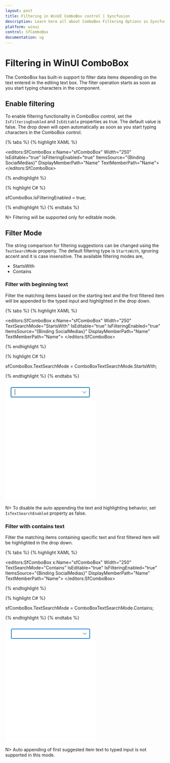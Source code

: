 ```yaml
---
layout: post
title: Filtering in WinUI ComboBox control | Syncfusion
description: Learn here all about ComboBox Filtering Options in Syncfusion WinUI ComboBox(multiselect combobox) control and more.
platform: winui
control: SfComboBox
documentation: ug
---
```

# Filtering in WinUI ComboBox

The ComboBox has built-in support to filter data items depending on the text entered in the editing text box. The filter operation starts as soon as you start typing characters in the component.

## Enable filtering

To enable filtering functionality in ComboBox control, set the `IsFilteringEnabled` and `IsEditable` properties as true. The default value is false. The drop down will open automatically as soon as you start typing characters in the ComboBox control.

{% tabs %}
{% highlight XAML %}

<editors:SfComboBox x:Name="sfComboBox"
                    Width="250"
                    IsEditable="true"
                    IsFilteringEnabled="true"
                    ItemsSource="{Binding SocialMedias}"
                    DisplayMemberPath="Name"
                    TextMemberPath="Name">
</editors:SfComboBox>

{% endhighlight %}

{% highlight C# %}

sfComboBox.IsFilteringEnabled = true;

{% endhighlight %}
{% endtabs %}

N> Filtering will be supported only for editable mode.

## Filter Mode

The string comparison for filtering suggestions can be changed using the `TextSearchMode` property. The default filtering type is `StartsWith`, ignoring accent and it is case insensitive. The available filtering modes are,

* StartsWith
* Contains

### Filter with beginning text

Filter the matching items based on the starting text and the first filtered item will be appended to the typed input and highlighted in the drop down. 

{% tabs %}
{% highlight XAML %}

<editors:SfComboBox x:Name="sfComboBox"
                    Width="250"
                    TextSearchMode="StartsWith"
                    IsEditable="true"
                    IsFilteringEnabled="true"
                    ItemsSource="{Binding SocialMedias}"
                    DisplayMemberPath="Name"
                    TextMemberPath="Name">
</editors:SfComboBox>

{% endhighlight %}

{% highlight C# %}

sfComboBox.TextSearchMode = ComboBoxTextSearchMode.StartsWith;

{% endhighlight %}
{% endtabs %}

![WinUI ComboBox filter the items based on starting text](Filtering_images/winui-combobox-filtering-start-text.gif)

N> To disable the auto appending the text and highlighting behavior, set `IsTextSearchEnabled` property as false.

### Filter with contains text

Filter the matching items containing specific text and first filtered item will be highlighted in the drop down.

{% tabs %}
{% highlight XAML %}

<editors:SfComboBox x:Name="sfComboBox"
                    Width="250"
                    TextSearchMode="Contains"
                    IsEditable="true"
                    IsFilteringEnabled="true"
                    ItemsSource="{Binding SocialMedias}"
                    DisplayMemberPath="Name"
                    TextMemberPath="Name">
</editors:SfComboBox>

{% endhighlight %}

{% highlight C# %}

sfComboBox.TextSearchMode = ComboBoxTextSearchMode.Contains;

{% endhighlight %}
{% endtabs %}

![WinUI ComboBox filter the items based on contains text](Filtering_images/winui-combobox-filtering-contains-text.gif)

N> Auto appending of first suggested item text to typed input is not supported in this mode.